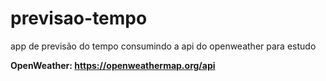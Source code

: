 # previsao-tempo
app de previsão do tempo consumindo a api do openweather para estudo

**OpenWeather: https://openweathermap.org/api**
